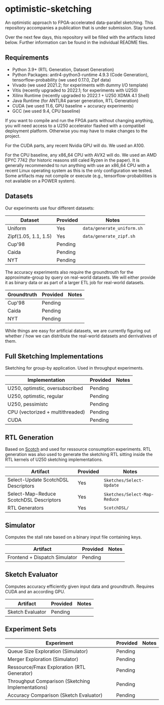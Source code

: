 # optimistic-sketching
An optimistic approach to FPGA-accelerated data-parallel sketching. This repository accompanies a publication that is under submission. Stay tuned.

Over the next few days, this repository will be filled with the artifacts listed below. Further information can be found in the individual README files.

## Requirements
* Python 3.9+ (RTL Generation, Dataset Generation)
* Python Packages: antlr4-python3-runtime 4.9.3 (Code Generation), tensorflow-probability (we used 0.17.0, Zipf data)
* Vivado (we used 2021.2; for experiments with dummy I/O template)
* Vitis (recently upgraded to 2022.1; for experiments with U250)
* Xilinx Runtime (recently upgraded to 2022.1 + U250 XDMA 4.1 Shell)
* Java Runtime (for ANTLR4 parser generation, RTL Generation)
* CUDA (we used 11.6, GPU baseline + accuracy experiments)
* GCC (we used 9.4, CPU baseline)

If you want to compile and run the FPGA parts without changing anything, you will need access to a U250 accelerator flashed with a compatibel deployment platform. Otherwise you may have to make changes to the project. 

For the CUDA parts, any recent Nvidia GPU will do. We used an A100. 

For the CPU baseline, any x86_64 CPU with AVX2 will do. We used an AMD EPYC 7742 (for historic reasons still caled Ryzen in the paper). It is generally recommended to run anything with use an x86_64 CPU with a recent Linux operating system as this is the only configuration we tested. Some artifacts may not compile or execute (e.g., tensorflow-probabilities is not available on a POWER system).

## Datasets
Our experiments use four different datasets:

| Dataset                       | Provided        | Notes                                     |
| -------                       | --------        | --------------                            |
| Uniform                       | Yes             |`data/generate_uniform.sh`                 |
| Zipf(1.05, 1.1, 1.5)          | Yes             |`data/generate_zipf.sh`                    |
| Cup'98                        | Pending         |                                           |
| Caida                         | Pending         |                                           |
| NYT                           | Pending         |                                           |


The accuracy experiments also require the groundtrouth for the approximate-group by query on real-world datasets. We will either provide it as binary data or as part of a larger ETL job for real-world datasets. 

| Groundtruth                   | Provided        | Notes                                     |
| -------                       | --------        | --------------                            |
| Cup'98                        | Pending         |                                           |
| Caida                         | Pending         |                                           |
| NYT                           | Pending         |                                           |

While things are easy for artificial datasets, we are currently figuring out whether / how we can distribute the real-world datasets and derrivatives of them.

## Full Sketching Implementations
Sketching for group-by application. Used in throughput experiments.

| Implementation                      | Provided        | Notes          |
| -------                             | --------        | -------------- |
| U250, optimstic, oversubscribed     | Pending         |                |
| U250, optimstic, regular            | Pending         |                |
| U250, pessimistc                    | Pending         |                |
| CPU (vectorized + multithreaded)    | Pending         |                |
| CUDA                                | Pending         |                |

## RTL Generation
Based on [Scotch](https://github.com/martinkiefer/Scotch) and used for ressource consumption experiments. RTL generation was also used to generate the sketching RTL sitting inside the RTL kernels of U250 sketching implementations.

| Artifact                                  | Provided        | Notes                           |
| -------                                   | --------        | --------------                  |
| Select-Update ScotchDSL Descriptors       | Yes             | `Sketches/Select-Update`        |
| Select-Map-Reduce ScotchDSL Descriptors   | Yes             | `Sketches/Select-Map-Reduce`    |
| RTL Generators                            | Yes             | `ScotchDSL/`                    |
    
## Simulator
Computes the stall rate based on a binary input file containing keys.

| Artifact                              | Provided        | Notes          |
| -------                               | --------        | -------------- |
| Frontend + Dispatch Simulator         | Pending         |                |

## Sketch Evaluator
Computes accuracy efficiently given input data and groundtruth. Requires CUDA and an according GPU.

| Artifact                              | Provided        | Notes          |
| -------                               | --------        | -------------- |
| Sketch Evaluator                      | Pending         |                |

## Experiment Sets
| Experiment                                           | Provided        | Notes          |
| -------                                              | --------        | -------------- |
| Queue Size Exploration (Simulator)                   | Pending         |                |
| Merger Exploration     (Simulator)                   | Pending         |                |
| Ressource/Fmax Exploration (RTL Generator)           | Pending         |                |
| Throughput Comparison (Sketching Implementations)    | Pending         |                |
| Accuracy Comparison (Sketch Evaluator)               | Pending         |                |
